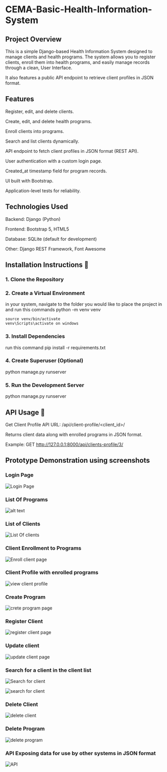 # CEMA-Basic-Health-Information-System

## Project Overview

This is a simple Django-based Health Information System designed to manage clients and health programs.
The system allows you to register clients, enroll them into health programs, and easily manage records through a clean, User Interface.

It also features a public API endpoint to retrieve client profiles in JSON format.

## Features

Register, edit, and delete clients.

Create, edit, and delete health programs.

Enroll clients into programs.

Search and list clients dynamically.

API endpoint to fetch client profiles in JSON format (REST API).

User authentication with a custom login page.

Created_at timestamp field for program records.

UI built with Bootstrap.

Application-level tests for reliability.

## Technologies Used

Backend: Django (Python)

Frontend: Bootstrap 5, HTML5

Database: SQLite (default for development)

Other: Django REST Framework, Font Awesome

## Installation Instructions 🚀

### 1. Clone the Repository

### 2. Create a Virtual Environment
   in your system, navigate to the folder you would like to place the project in and run this commands
   python -m venv venv

    source venv/bin/activate  
    venv\Scripts\activate on windows

### 3. Install Dependencies
   run this command
   pip install -r requirements.txt

### 4. Create Superuser (Optional)
   python manage.py runserver

### 5. Run the Development Server
   python manage.py runserver

## API Usage 📡

Get Client Profile API
URL: /api/client-profile/<client_id>/

Returns client data along with enrolled programs in JSON format.

Example:
GET http://127.0.0.1:8000/api/clients-profile/3/

## Prototype Demonstration using screenshots

### Login Page

![Login Page](image-4.png)

### List Of Programs

![alt text](image.png)

### List of Clients

![List Of clients](image-1.png)

### Client Enrollment to Programs

![Enroll client page](image-8.png)

### Client Profile with enrolled programs

![view client profile](image-3.png)

### Create Program

![crete program page](image-5.png)

### Register Client

![register client page](image-6.png) 

### Update client

![update client page](image-7.png)

### Search for a client in the client list

![Search for client](image-9.png)

![search for client](image-10.png)

### Delete Client

![delete client](image-11.png)

### Delete Program

![delete program](image-12.png)

### API Exposing data for use by other systems in JSON format

![API](image-13.png)